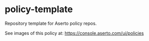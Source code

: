 # policy-template

Repository template for Aserto policy repos.

See images of this policy at: https://console.aserto.com/ui/policies

